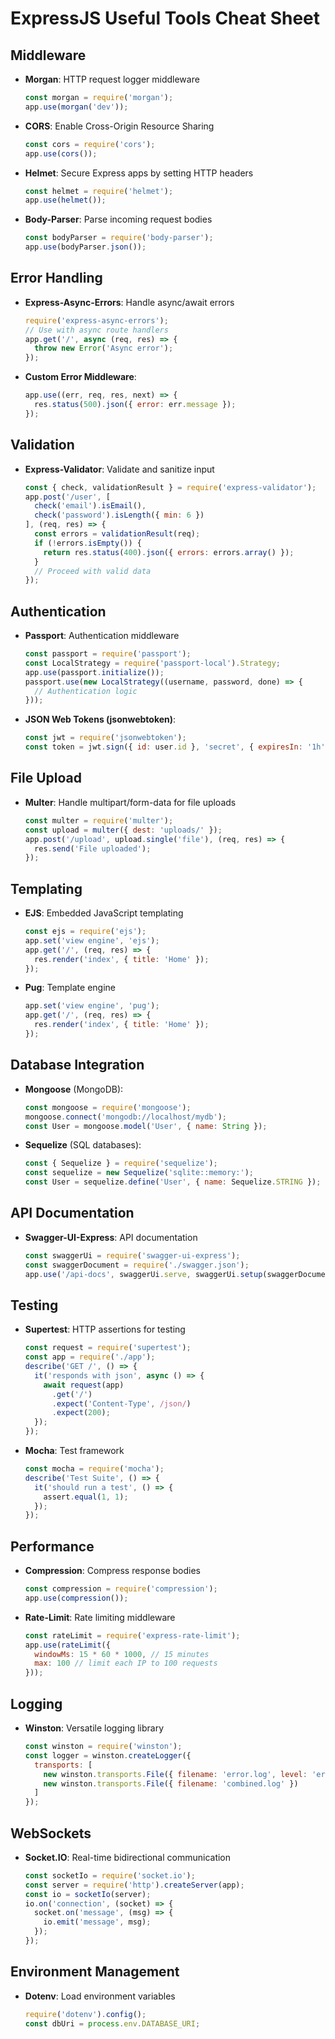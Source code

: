 # ExpressJS Useful Tools Cheat Sheet

## Middleware
- **Morgan**: HTTP request logger middleware
  ```javascript
  const morgan = require('morgan');
  app.use(morgan('dev'));
  ```
- **CORS**: Enable Cross-Origin Resource Sharing
  ```javascript
  const cors = require('cors');
  app.use(cors());
  ```
- **Helmet**: Secure Express apps by setting HTTP headers
  ```javascript
  const helmet = require('helmet');
  app.use(helmet());
  ```
- **Body-Parser**: Parse incoming request bodies
  ```javascript
  const bodyParser = require('body-parser');
  app.use(bodyParser.json());
  ```

## Error Handling
- **Express-Async-Errors**: Handle async/await errors
  ```javascript
  require('express-async-errors');
  // Use with async route handlers
  app.get('/', async (req, res) => {
    throw new Error('Async error');
  });
  ```
- **Custom Error Middleware**:
  ```javascript
  app.use((err, req, res, next) => {
    res.status(500).json({ error: err.message });
  });
  ```

## Validation
- **Express-Validator**: Validate and sanitize input
  ```javascript
  const { check, validationResult } = require('express-validator');
  app.post('/user', [
    check('email').isEmail(),
    check('password').isLength({ min: 6 })
  ], (req, res) => {
    const errors = validationResult(req);
    if (!errors.isEmpty()) {
      return res.status(400).json({ errors: errors.array() });
    }
    // Proceed with valid data
  });
  ```

## Authentication
- **Passport**: Authentication middleware
  ```javascript
  const passport = require('passport');
  const LocalStrategy = require('passport-local').Strategy;
  app.use(passport.initialize());
  passport.use(new LocalStrategy((username, password, done) => {
    // Authentication logic
  }));
  ```
- **JSON Web Tokens (jsonwebtoken)**:
  ```javascript
  const jwt = require('jsonwebtoken');
  const token = jwt.sign({ id: user.id }, 'secret', { expiresIn: '1h' });
  ```

## File Upload
- **Multer**: Handle multipart/form-data for file uploads
  ```javascript
  const multer = require('multer');
  const upload = multer({ dest: 'uploads/' });
  app.post('/upload', upload.single('file'), (req, res) => {
    res.send('File uploaded');
  });
  ```

## Templating
- **EJS**: Embedded JavaScript templating
  ```javascript
  const ejs = require('ejs');
  app.set('view engine', 'ejs');
  app.get('/', (req, res) => {
    res.render('index', { title: 'Home' });
  });
  ```
- **Pug**: Template engine
  ```javascript
  app.set('view engine', 'pug');
  app.get('/', (req, res) => {
    res.render('index', { title: 'Home' });
  });
  ```

## Database Integration
- **Mongoose** (MongoDB):
  ```javascript
  const mongoose = require('mongoose');
  mongoose.connect('mongodb://localhost/mydb');
  const User = mongoose.model('User', { name: String });
  ```
- **Sequelize** (SQL databases):
  ```javascript
  const { Sequelize } = require('sequelize');
  const sequelize = new Sequelize('sqlite::memory:');
  const User = sequelize.define('User', { name: Sequelize.STRING });
  ```

## API Documentation
- **Swagger-UI-Express**: API documentation
  ```javascript
  const swaggerUi = require('swagger-ui-express');
  const swaggerDocument = require('./swagger.json');
  app.use('/api-docs', swaggerUi.serve, swaggerUi.setup(swaggerDocument));
  ```

## Testing
- **Supertest**: HTTP assertions for testing
  ```javascript
  const request = require('supertest');
  const app = require('./app');
  describe('GET /', () => {
    it('responds with json', async () => {
      await request(app)
        .get('/')
        .expect('Content-Type', /json/)
        .expect(200);
    });
  });
  ```
- **Mocha**: Test framework
  ```javascript
  const mocha = require('mocha');
  describe('Test Suite', () => {
    it('should run a test', () => {
      assert.equal(1, 1);
    });
  });
  ```

## Performance
- **Compression**: Compress response bodies
  ```javascript
  const compression = require('compression');
  app.use(compression());
  ```
- **Rate-Limit**: Rate limiting middleware
  ```javascript
  const rateLimit = require('express-rate-limit');
  app.use(rateLimit({
    windowMs: 15 * 60 * 1000, // 15 minutes
    max: 100 // limit each IP to 100 requests
  }));
  ```

## Logging
- **Winston**: Versatile logging library
  ```javascript
  const winston = require('winston');
  const logger = winston.createLogger({
    transports: [
      new winston.transports.File({ filename: 'error.log', level: 'error' }),
      new winston.transports.File({ filename: 'combined.log' })
    ]
  });
  ```

## WebSockets
- **Socket.IO**: Real-time bidirectional communication
  ```javascript
  const socketIo = require('socket.io');
  const server = require('http').createServer(app);
  const io = socketIo(server);
  io.on('connection', (socket) => {
    socket.on('message', (msg) => {
      io.emit('message', msg);
    });
  });
  ```

## Environment Management
- **Dotenv**: Load environment variables
  ```javascript
  require('dotenv').config();
  const dbUri = process.env.DATABASE_URI;
